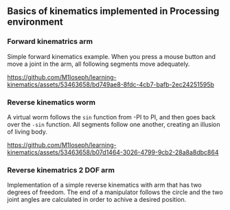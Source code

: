 ## Basics of kinematics implemented in Processing environment

### Forward kinematrics arm

Simple forward kinematics example. When you press a mouse button and move a joint in the arm, all following segments move adequately.

https://github.com/M1loseph/learning-kinematics/assets/53463658/bd749ae8-8fdc-4cb7-bafb-2ec24251595b

### Reverse kinematics worm

A virtual worm follows the `sin` function from -PI to PI, and then goes back over the `-sin` function. All segments follow one another, creating an illusion of living body. 

https://github.com/M1loseph/learning-kinematics/assets/53463658/b07d1464-3026-4799-9cb2-28a8a8dbc864

### Reverse kinematrics 2 DOF arm

Implementation of a simple reverse kinematics with arm that has two degrees of freedom. The end of a manipulator follows the circle and the two joint angles are calculated in order to achive a desired position.

